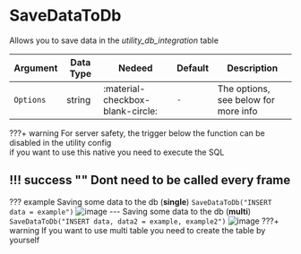 # SaveDataToDb
Allows you to save data in the *utility_db_integration* table

| Argument              | Data Type                            | Nedeed                    | Default         | Description
| ----------------------| ------------------------------------ | ------------------------- |-----------------|-------------
| `Options`                | string | :material-checkbox-blank-circle: | `-` | The options, see below for more info

???+ warning
    For server safety, the trigger below the function can be disabled in the utility config<br>
    if you want to use this native you need to execute the SQL

!!! success ""
    Dont need to be called every frame
---
??? example
    Saving some data to the db (**single**)
    ```
    SaveDataToDb("INSERT data = example")
    ```
    ![image](https://i.postimg.cc/L4yXMZLS/image.png)
    ---
    Saving some data to the db (**multi**)
    ```
    SaveDataToDb("INSERT data, data2 = example, example2")
    ```
    ![image](https://i.postimg.cc/6Q9J3Mxm/image.png)
    ???+ warning
        If you want to use multi table you need to create the table by yourself